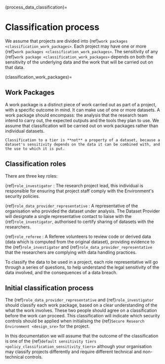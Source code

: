 (process_data_classification)=

# Classification process

We assume that projects are divided into {ref}`work packages <classification_work_packages>`.
Each project may have one or more {ref}`work packages <classification_work_packages>`.
The sensitivity of any {ref}`work package <classification_work_packages>` depends on both the sensitivity of the underlying data and the work that will be carried out on that data.

(classification_work_packages)=

## Work Packages

A work package is a distinct piece of work carried out as part of a project, with a specific outcome in mind.
It can make use of one or more datasets.
A work package should encompass: the analysis that the research team intend to carry out, the expected outputs and the tools they plan to use.
We assume that classification will be carried out on work packages rather than individual datasets.

```{caution}
Classification to a tier is **not** a property of a dataset, because a dataset's sensitivity depends on the data it can be combined with, and the use to which it is put.
```

## Classification roles

There are three key roles:

{ref}`role_investigator`
: The research project lead, this individual is responsible for ensuring that project staff comply with the Environment's security policies.

{ref}`role_data_provider_representative`
: A representative of the organisation who provided the dataset under analysis.
The Dataset Provider will designate a single representative contact to liaise with the {ref}`role_investigator`, authorised to certify sharing of datasets with the researchers.

{ref}`role_referee`
: A Referee volunteers to review code or derived data (data which is computed from the original dataset), providing evidence to the {ref}`role_investigator` and {ref}`role_data_provider_representative` that the researchers are complying with data handling practices.

To classify the data to be used in a project, each role representative will go through a series of questions, to help understand the legal sensitivity of the data involved, and the consequences of a data breach.

## Initial classification process

The {ref}`role_data_provider_representative` and {ref}`role_investigator` should classify each work package, based on a clear understanding of the what the work involves.
These two people should agree on a classification before the work can proceed.
This classification will indicate which security controls should be applied when initialising the {ref}`Secure Research Environment <design_sre>` for the project.

In this documentation we will assume that the outcome of the classification is one of the {ref}`default sensitivity tiers <policy_classification_sensitivity_tiers>` although your organisation may classify projects differently and require different technical and non-technical controls.

